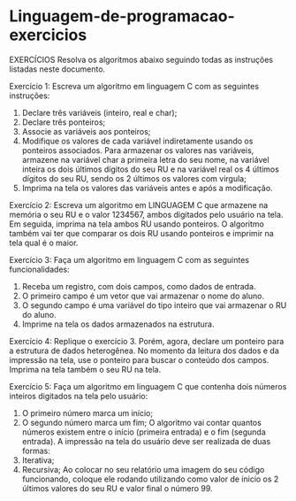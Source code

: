# Linguagem-de-programacao-exercicios

EXERCÍCIOS
Resolva os algoritmos abaixo seguindo todas as instruções listadas neste
documento.


Exercício 1:
Escreva um algoritmo em linguagem C com as seguintes instruções:
1. Declare três variáveis (inteiro, real e char);
2. Declare três ponteiros;
3. Associe as variáveis aos ponteiros;
4. Modifique os valores de cada variável indiretamente usando os ponteiros
associados. Para armazenar os valores nas variáveis, armazene na variável
char a primeira letra do seu nome, na variável inteira os dois últimos dígitos
do seu RU e na variável real os 4 últimos dígitos do seu RU, sendo os 2
últimos os valores com virgula;
5. Imprima na tela os valores das variáveis antes e após a modificação.


Exercício 2:
Escreva um algoritmo em LINGUAGEM C que armazene na memória o seu RU e o
valor 1234567, ambos digitados pelo usuário na tela.
Em seguida, imprima na tela ambos RU usando ponteiros. O algoritmo também vai
ter que comparar os dois RU usando ponteiros e imprimir na tela qual é o maior.


Exercício 3:
Faça um algoritmo em linguagem C com as seguintes funcionalidades:
1. Receba um registro, com dois campos, como dados de entrada.
2. O primeiro campo é um vetor que vai armazenar o nome do aluno.
3. O segundo campo é uma variável do tipo inteiro que vai armazenar o RU do
aluno.
4. Imprime na tela os dados armazenados na estrutura.

Exercício 4:
Replique o exercício 3. Porém, agora, declare um ponteiro para a estrutura de dados
heterogênea. No momento da leitura dos dados e da impressão na tela, use o ponteiro
para buscar o conteúdo dos campos. Imprima na tela também o seu RU na tela.


Exercício 5:
Faça um algoritmo em linguagem C que contenha dois números inteiros digitados na
tela pelo usuário:
1. O primeiro número marca um início;
2. O segundo número marca um fim;
O algoritmo vai contar quantos números existem entre o início (primeira entrada) e
o fim (segunda entrada). A impressão na tela do usuário deve ser realizada de duas formas:
1. Iterativa;
2. Recursiva;
Ao colocar no seu relatório uma imagem do seu código funcionando, coloque ele
rodando utilizando como valor de inicio os 2 últimos valores do seu RU e valor final
o número 99.
